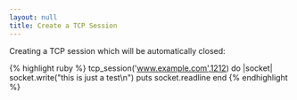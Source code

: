 ```yaml
---
layout: null
title: Create a TCP Session
---
```


Creating a TCP session which will be automatically closed:

{% highlight ruby %}
tcp_session('www.example.com',1212) do |socket|
  socket.write("this is just a test\n")
  puts socket.readline
end
{% endhighlight %}
